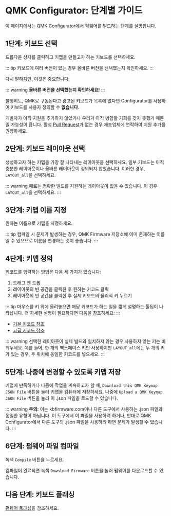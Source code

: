# QMK Configurator: 단계별 가이드

이 페이지에서는 QMK Configurator에서 펌웨어를 빌드하는 단계를 설명합니다.

## 1단계: 키보드 선택

드롭다운 상자를 클릭하고 키맵을 만들고자 하는 키보드를 선택하세요.

::: tip
키보드에 여러 버전이 있는 경우 올바른 버전을 선택했는지 확인하세요.
:::

다시 말하지만, 이것은 중요합니다:

::: warning
**올바른 버전을 선택했는지 확인하세요!**
:::

불행히도, QMK로 구동된다고 광고된 키보드가 목록에 없다면 Configurator를 사용하여 키보드를 사용자 정의할 수 **없습니다**.

개발자가 아직 지원을 추가하지 않았거나 우리가 아직 병합할 기회를 갖지 못했기 때문일 가능성이 큽니다. 활성 [Pull Request](https://github.com/qmk/qmk_firmware/pulls?q=is%3Aopen+is%3Apr+label%3Akeyboard)가 없는 경우 제조업체에 연락하여 지원 추가를 권장하세요.

## 2단계: 키보드 레이아웃 선택

생성하고자 하는 키맵을 가장 잘 나타내는 레이아웃을 선택하세요. 일부 키보드는 아직 충분한 레이아웃이나 올바른 레이아웃이 정의되지 않았습니다. 이러한 경우, `LAYOUT_all`을 선택하세요.

::: warning
때로는 정확한 빌드를 지원하는 레이아웃이 없을 수 있습니다. 이 경우 `LAYOUT_all`을 선택하세요.
:::

## 3단계: 키맵 이름 지정

원하는 이름으로 키맵을 지정하세요.

::: tip
컴파일 시 문제가 발생하는 경우, QMK Firmware 저장소에 이미 존재하는 이름일 수 있으므로 이름을 변경하는 것이 좋습니다.
:::

## 4단계: 키맵 정의

키코드를 입력하는 방법은 다음 세 가지가 있습니다:

1. 드래그 앤 드롭
2. 레이아웃의 빈 공간을 클릭한 후 원하는 키코드 클릭
3. 레이아웃의 빈 공간을 클릭한 후 실제 키보드의 물리적 키 누르기

::: tip
마우스를 키 위에 올려놓으면 해당 키코드가 하는 일을 짧게 설명하는 툴팁이 나타납니다. 더 자세한 설명이 필요하다면 다음을 참조하세요:
:::

* [기본 키코드 참조](keycodes_basic)
* [고급 키코드 참조](feature_advanced_keycodes)

::: warning
선택한 레이아웃이 실제 빌드와 일치하지 않는 경우 사용하지 않는 키는 비워두세요. 예를 들어, 한 개의 백스페이스 키만 사용하지만 `LAYOUT_all`에는 두 개의 키가 있는 경우, 두 위치에 동일한 키코드를 넣으세요.
:::

## 5단계: 나중에 변경할 수 있도록 키맵 저장

키맵에 만족하거나 나중에 작업을 계속하고자 할 때, `Download this QMK Keymap JSON File` 버튼을 눌러 키맵을 컴퓨터에 저장하세요. 나중에 `Upload a QMK Keymap JSON File` 버튼을 눌러 이 .json 파일을 로드할 수 있습니다.

::: warning
**주의:** 이는 kbfirmware.com이나 다른 도구에서 사용하는 .json 파일과 동일한 유형이 아닙니다. 이 도구에서 이 파일을 사용하려 하거나, 반대로 QMK Configurator에서 다른 도구의 .json 파일을 사용하려 하면 문제가 발생할 수 있습니다.
:::

## 6단계: 펌웨어 파일 컴파일

녹색 `Compile` 버튼을 누르세요.

컴파일이 완료되면 녹색 `Download Firmware` 버튼을 눌러 펌웨어를 다운로드할 수 있습니다.

## 다음 단계: 키보드 플래싱

[펌웨어 플래싱](newbs_flashing)을 참조하세요.